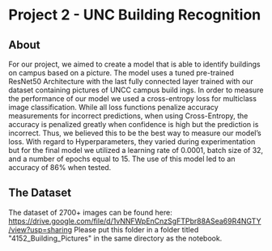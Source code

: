 # Project 2 - UNC Building Recognition

## About

For our project, we aimed to create a model that is able to identify buildings on campus based on a picture. The model uses a tuned pre-trained ResNet50 Architecture with the last fully connected layer trained with
our dataset containing pictures of UNCC campus build
ings. In order to measure the performance of our model
we used a cross-entropy loss for multiclass image classification. While all loss functions penalize accuracy measurements for incorrect predictions, when using Cross-Entropy,
the accuracy is penalized greatly when confidence is high
but the prediction is incorrect. Thus, we believed this to
be the best way to measure our model’s loss. With regard to
Hyperparameters, they varied during experimentation but for
the final model we utilized a learning rate of 0.0001, batch
size of 32, and a number of epochs equal to 15. The use of
this model led to an accuracy of 86% when tested.

## The Dataset

The dataset of 2700+ images can be found here: https://drive.google.com/file/d/1vNNFWpEnCnzSgFTPbr88ASea69R4NGTY/view?usp=sharing
Please put this folder in a folder titled "4152_Building_Pictures" in the same directory as the notebook.
